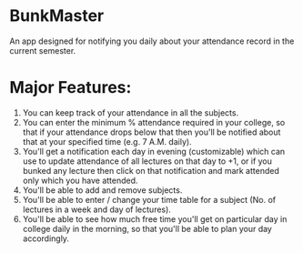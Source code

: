 # BunkMaster
An app designed for notifying you daily about your attendance record in the current semester.

# Major Features:
1. You can keep track of your attendance in all the subjects.
2. You can enter the minimum % attendance required in your college, so that if your attendance drops below that then you'll be
notified about that at your specified time (e.g. 7 A.M. daily).
3. You'll get a notification each day in evening (customizable) which can use to update attendance of all lectures on that day to +1, or
if you bunked any lecture then click on that notification and mark attended only which you have attended.
4. You'll be able to add and remove subjects.
5. You'll be able to enter / change your time table for a subject (No. of lectures in a week and day of lectures).
6. You'll be able to see how much free time you'll get on particular day in college daily in the morning, so that you'll be able to plan 
your day accordingly.
